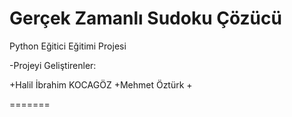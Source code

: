 
# Gerçek Zamanlı Sudoku Çözücü
Python Eğitici Eğitimi Projesi

-Projeyi Geliştirenler: 

+Halil İbrahim KOCAGÖZ
+Mehmet Öztürk
+

=======
